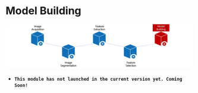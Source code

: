 # Model Building 

<center>

![process_of_radiomics_model_building](./imgs/pipeline_5.png)

</center>

* **`This module has not launched in the current version yet. Coming Soon!`**